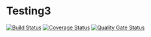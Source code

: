 # Testing3
[![Build Status](https://travis-ci.org/Bloody-Azimus/Testing3.svg?branch=master)](https://travis-ci.org/Bloody-Azimus/Testing3)
[![Coverage Status](https://coveralls.io/repos/github/Bloody-Azimus/Testing3/badge.svg?branch=master)](https://coveralls.io/github/Bloody-Azimus/Testing3?branch=master)
[![Quality Gate Status](https://sonarcloud.io/api/project_badges/measure?project=Bloody-Azimus_Testing3&metric=alert_status)](https://sonarcloud.io/dashboard?id=Bloody-Azimus_Testing3)